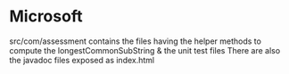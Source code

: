 # Microsoft
src/com/assessment contains the files having the helper methods to compute the longestCommonSubString & the unit test files
There are also the javadoc files exposed as index.html
